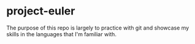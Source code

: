 # project-euler

The purpose of this repo is largely to practice with git and showcase my skills in the languages that I'm familiar with.